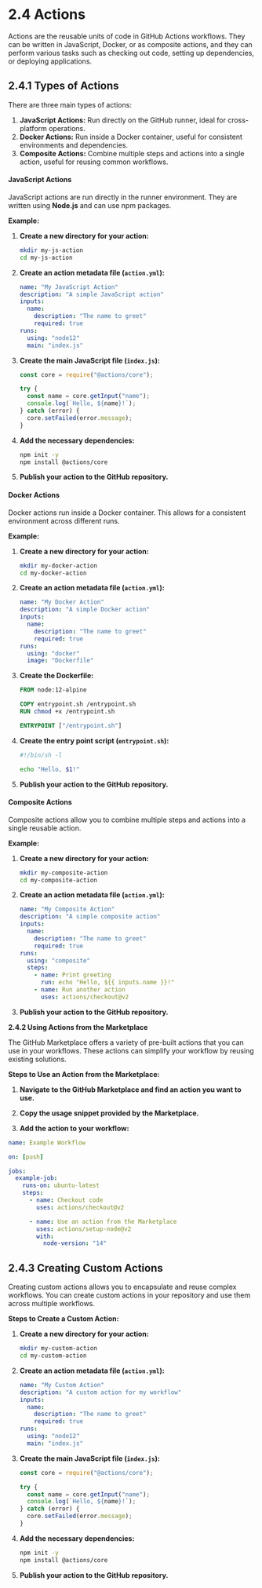 # 2.4 Actions

Actions are the reusable units of code in GitHub Actions workflows. They can be written in JavaScript, Docker, or as composite actions, and they can perform various tasks such as checking out code, setting up dependencies, or deploying applications.

## **2.4.1 Types of Actions**

There are three main types of actions:

1. **JavaScript Actions:** Run directly on the GitHub runner, ideal for cross-platform operations.
2. **Docker Actions:** Run inside a Docker container, useful for consistent environments and dependencies.
3. **Composite Actions:** Combine multiple steps and actions into a single action, useful for reusing common workflows.

#### **JavaScript Actions**

JavaScript actions are run directly in the runner environment. They are written using **Node.js** and can use npm packages.

**Example:**

1. **Create a new directory for your action:**

   ```sh
   mkdir my-js-action
   cd my-js-action
   ```

2. **Create an action metadata file (`action.yml`):**

   ```yaml
   name: "My JavaScript Action"
   description: "A simple JavaScript action"
   inputs:
     name:
       description: "The name to greet"
       required: true
   runs:
     using: "node12"
     main: "index.js"
   ```

3. **Create the main JavaScript file (`index.js`):**

   ```js
   const core = require("@actions/core");

   try {
     const name = core.getInput("name");
     console.log(`Hello, ${name}!`);
   } catch (error) {
     core.setFailed(error.message);
   }
   ```

4. **Add the necessary dependencies:**

   ```sh
   npm init -y
   npm install @actions/core
   ```

5. **Publish your action to the GitHub repository.**

#### **Docker Actions**

Docker actions run inside a Docker container. This allows for a consistent environment across different runs.

**Example:**

1. **Create a new directory for your action:**

   ```sh
   mkdir my-docker-action
   cd my-docker-action
   ```

2. **Create an action metadata file (`action.yml`):**

   ```yaml
   name: "My Docker Action"
   description: "A simple Docker action"
   inputs:
     name:
       description: "The name to greet"
       required: true
   runs:
     using: "docker"
     image: "Dockerfile"
   ```

3. **Create the Dockerfile:**

   ```Dockerfile
   FROM node:12-alpine

   COPY entrypoint.sh /entrypoint.sh
   RUN chmod +x /entrypoint.sh

   ENTRYPOINT ["/entrypoint.sh"]
   ```

4. **Create the entry point script (`entrypoint.sh`):**

   ```sh
   #!/bin/sh -l

   echo "Hello, $1!"
   ```

5. **Publish your action to the GitHub repository.**

#### **Composite Actions**

Composite actions allow you to combine multiple steps and actions into a single reusable action.

**Example:**

1. **Create a new directory for your action:**

   ```sh
   mkdir my-composite-action
   cd my-composite-action
   ```

2. **Create an action metadata file (`action.yml`):**

   ```yaml
   name: "My Composite Action"
   description: "A simple composite action"
   inputs:
     name:
       description: "The name to greet"
       required: true
   runs:
     using: "composite"
     steps:
       - name: Print greeting
         run: echo "Hello, ${{ inputs.name }}!"
       - name: Run another action
         uses: actions/checkout@v2
   ```

3. **Publish your action to the GitHub repository.**

**2.4.2 Using Actions from the Marketplace**

The GitHub Marketplace offers a variety of pre-built actions that you can use in your workflows. These actions can simplify your workflow by reusing existing solutions.

**Steps to Use an Action from the Marketplace:**

1. **Navigate to the GitHub Marketplace and find an action you want to use.**

2. **Copy the usage snippet provided by the Marketplace.**

3. **Add the action to your workflow:**

```yaml
name: Example Workflow

on: [push]

jobs:
  example-job:
    runs-on: ubuntu-latest
    steps:
      - name: Checkout code
        uses: actions/checkout@v2

      - name: Use an action from the Marketplace
        uses: actions/setup-node@v2
        with:
          node-version: "14"
```

## **2.4.3 Creating Custom Actions**

Creating custom actions allows you to encapsulate and reuse complex workflows. You can create custom actions in your repository and use them across multiple workflows.

**Steps to Create a Custom Action:**

1. **Create a new directory for your action:**

   ```sh
   mkdir my-custom-action
   cd my-custom-action
   ```

2. **Create an action metadata file (`action.yml`):**

   ```yaml
   name: "My Custom Action"
   description: "A custom action for my workflow"
   inputs:
     name:
       description: "The name to greet"
       required: true
   runs:
     using: "node12"
     main: "index.js"
   ```

3. **Create the main JavaScript file (`index.js`):**

   ```js
   const core = require("@actions/core");

   try {
     const name = core.getInput("name");
     console.log(`Hello, ${name}!`);
   } catch (error) {
     core.setFailed(error.message);
   }
   ```

4. **Add the necessary dependencies:**

   ```sh
   npm init -y
   npm install @actions/core
   ```

5. **Publish your action to the GitHub repository.**
